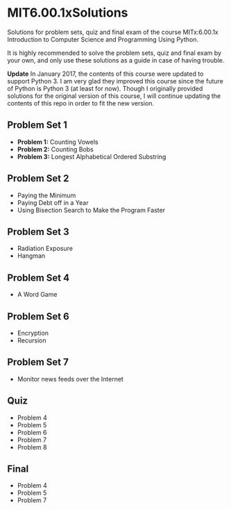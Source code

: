 # MIT6.00.1xSolutions
Solutions for problem sets, quiz and final exam of the course
MITx:6.00.1x Introduction to Computer Science and Programming Using
Python.

It is highly recommended to solve the problem sets, quiz and final
exam by your own, and only use these solutions as a guide in case of
having trouble.

**Update**
In January 2017, the contents of this course were updated to support
Python 3. I am very glad they improved this course since the future of
Python is Python 3 (at least for now). Though I originally provided
solutions for the original version of this course, I will continue
updating the contents of this repo in order to fit the new version.

## Problem Set 1
* **Problem 1:** Counting Vowels
* **Problem 2:** Counting Bobs
* **Problem 3:** Longest Alphabetical Ordered Substring

## Problem Set 2
* Paying the Minimum
* Paying Debt off in a Year
* Using Bisection Search to Make the Program Faster

## Problem Set 3
* Radiation Exposure
* Hangman

## Problem Set 4
* A Word Game

## Problem Set 6
* Encryption
* Recursion

## Problem Set 7
* Monitor news feeds over the Internet

## Quiz
* Problem 4
* Problem 5
* Problem 6
* Problem 7
* Problem 8

## Final
* Problem 4
* Problem 5
* Problem 7
